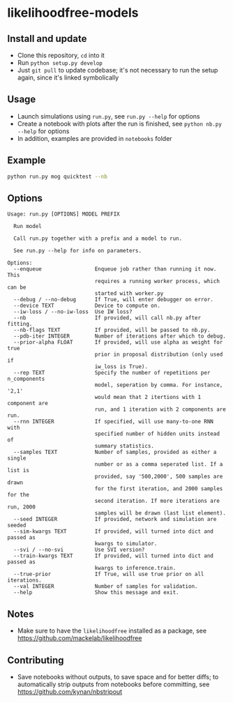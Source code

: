 # likelihoodfree-models

## Install and update

- Clone this repository, `cd` into it
- Run `python setup.py develop`
- Just `git pull` to update codebase; it's not necessary to run the setup again,
  since it's linked symbolically


## Usage

- Launch simulations using `run.py`, see `run.py --help` for options
- Create a notebook with plots after the run is finished, see `python nb.py --help` for options
- In addition, examples are provided in `notebooks` folder


## Example

```bash
python run.py mog quicktest --nb
```

## Options

```text
Usage: run.py [OPTIONS] MODEL PREFIX

  Run model

  Call run.py together with a prefix and a model to run.

  See run.py --help for info on parameters.

Options:
  --enqueue                 Enqueue job rather than running it now. This
                            requires a running worker process, which can be
                            started with worker.py
  --debug / --no-debug      If True, will enter debugger on error.
  --device TEXT             Device to compute on.
  --iw-loss / --no-iw-loss  Use IW loss?
  --nb                      If provided, will call nb.py after fitting.
  --nb-flags TEXT           If provided, will be passed to nb.py.
  --pdb-iter INTEGER        Number of iterations after which to debug.
  --prior-alpha FLOAT       If provided, will use alpha as weight for true
                            prior in proposal distribution (only used if
                            iw_loss is True).
  --rep TEXT                Specify the number of repetitions per n_components
                            model, seperation by comma. For instance, '2,1'
                            would mean that 2 itertions with 1 component are
                            run, and 1 iteration with 2 components are run.
  --rnn INTEGER             If specified, will use many-to-one RNN with
                            specified number of hidden units instead of
                            summary statistics.
  --samples TEXT            Number of samples, provided as either a single
                            number or as a comma seperated list. If a list is
                            provided, say '500,2000', 500 samples are drawn
                            for the first iteration, and 2000 samples for the
                            second iteration. If more iterations are run, 2000
                            samples will be drawn (last list element).
  --seed INTEGER            If provided, network and simulation are seeded
  --sim-kwargs TEXT         If provided, will turned into dict and passed as
                            kwargs to simulator.
  --svi / --no-svi          Use SVI version?
  --train-kwargs TEXT       If provided, will turned into dict and passed as
                            kwargs to inference.train.
  --true-prior              If True, will use true prior on all iterations.
  --val INTEGER             Number of samples for validation.
  --help                    Show this message and exit.
```

## Notes

- Make sure to have the `likelihoodfree` installed as a package, see https://github.com/mackelab/likelihoodfree


## Contributing

- Save notebooks without outputs, to save space and for better diffs; to automatically strip outputs from notebooks before committing, see https://github.com/kynan/nbstripout
